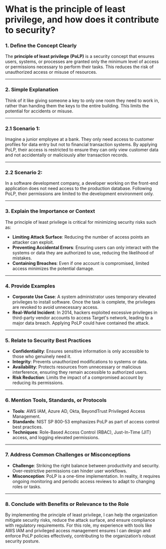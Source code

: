 # What is the principle of least privilege, and how does it contribute to security?

### 1. Define the Concept Clearly  
The **principle of least privilege (PoLP)** is a security concept that ensures users, systems, or processes are granted only the minimum level of access or permissions necessary to perform their tasks. This reduces the risk of unauthorized access or misuse of resources.

---

### 2. Simple Explanation  
Think of it like giving someone a key to only one room they need to work in, rather than handing them the keys to the entire building. This limits the potential for accidents or misuse.

---

### 2.1 Scenario 1:  
Imagine a junior employee at a bank. They only need access to customer profiles for data entry but not to financial transaction systems. By applying PoLP, their access is restricted to ensure they can only view customer data and not accidentally or maliciously alter transaction records.

---

### 2.2 Scenario 2:  
In a software development company, a developer working on the front-end application does not need access to the production database. Following PoLP, their permissions are limited to the development environment only.

---

### 3. Explain the Importance or Context  
The principle of least privilege is critical for minimizing security risks such as:  
- **Limiting Attack Surface**: Reducing the number of access points an attacker can exploit.  
- **Preventing Accidental Errors**: Ensuring users can only interact with the systems or data they are authorized to use, reducing the likelihood of mistakes.  
- **Containing Breaches**: Even if one account is compromised, limited access minimizes the potential damage.

---

### 4. Provide Examples  
- **Corporate Use Case**: A system administrator uses temporary elevated privileges to install software. Once the task is complete, the privileges are revoked to avoid unnecessary access.  
- **Real-World Incident**: In 2014, hackers exploited excessive privileges in third-party vendor accounts to access Target's network, leading to a major data breach. Applying PoLP could have contained the attack.

---

### 5. Relate to Security Best Practices  
- **Confidentiality**: Ensures sensitive information is only accessible to those who genuinely need it.  
- **Integrity**: Prevents unauthorized modifications to systems or data.  
- **Availability**: Protects resources from unnecessary or malicious interference, ensuring they remain accessible to authorized users.  
- **Risk Reduction**: Limits the impact of a compromised account by reducing its permissions.

---

### 6. Mention Tools, Standards, or Protocols  
- **Tools**: AWS IAM, Azure AD, Okta, BeyondTrust Privileged Access Management.  
- **Standards**: NIST SP 800-53 emphasizes PoLP as part of access control best practices.  
- **Techniques**: Role-Based Access Control (RBAC), Just-In-Time (JIT) access, and logging elevated permissions.

---

### 7. Address Common Challenges or Misconceptions  
- **Challenge**: Striking the right balance between productivity and security. Over-restrictive permissions can hinder user workflows.  
- **Misconception**: PoLP is a one-time implementation. In reality, it requires ongoing monitoring and periodic access reviews to adapt to changing roles or tasks.

---

### 8. Conclude with Benefits or Relevance to the Role  
By implementing the principle of least privilege, I can help the organization mitigate security risks, reduce the attack surface, and ensure compliance with regulatory requirements. For this role, my experience with tools like AWS IAM and privileged access management ensures I can design and enforce PoLP policies effectively, contributing to the organization’s robust security posture.
